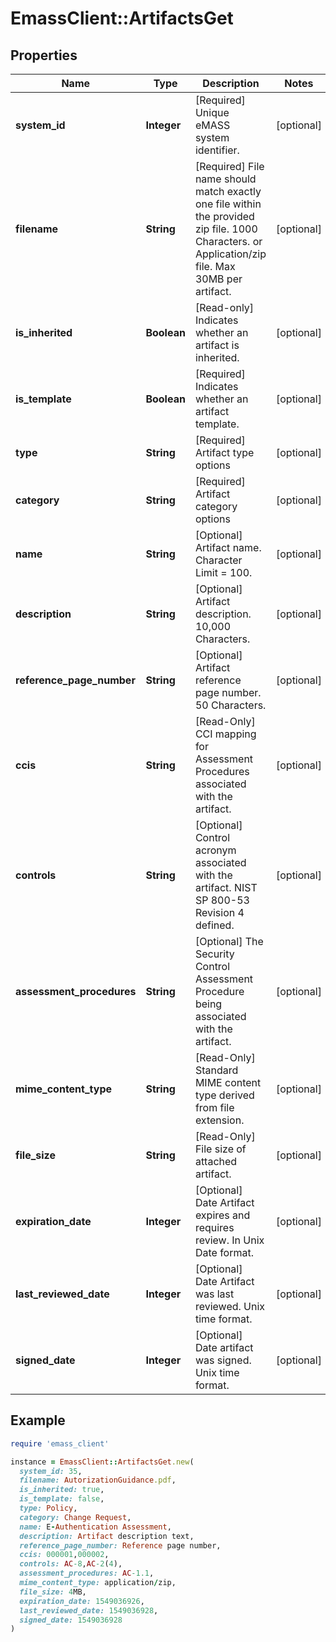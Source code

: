 # EmassClient::ArtifactsGet

## Properties

| Name | Type | Description | Notes |
| ---- | ---- | ----------- | ----- |
| **system_id** | **Integer** | [Required] Unique eMASS system identifier. | [optional] |
| **filename** | **String** | [Required] File name should match exactly one file within the provided zip file. 1000 Characters. or Application/zip file. Max 30MB per artifact.  | [optional] |
| **is_inherited** | **Boolean** | [Read-only] Indicates whether an artifact is inherited. | [optional] |
| **is_template** | **Boolean** | [Required] Indicates whether an artifact template. | [optional] |
| **type** | **String** | [Required] Artifact type options | [optional] |
| **category** | **String** | [Required] Artifact category options | [optional] |
| **name** | **String** | [Optional] Artifact name. Character Limit &#x3D; 100. | [optional] |
| **description** | **String** | [Optional] Artifact description. 10,000 Characters. | [optional] |
| **reference_page_number** | **String** | [Optional] Artifact reference page number. 50 Characters. | [optional] |
| **ccis** | **String** | [Read-Only] CCI mapping for Assessment Procedures associated with the artifact. | [optional] |
| **controls** | **String** | [Optional] Control acronym associated with the artifact. NIST SP 800-53 Revision 4 defined. | [optional] |
| **assessment_procedures** | **String** | [Optional] The Security Control Assessment Procedure being associated with the artifact. | [optional] |
| **mime_content_type** | **String** | [Read-Only] Standard MIME content type derived from file extension. | [optional] |
| **file_size** | **String** | [Read-Only] File size of attached artifact. | [optional] |
| **expiration_date** | **Integer** | [Optional] Date Artifact expires and requires review. In Unix Date format. | [optional] |
| **last_reviewed_date** | **Integer** | [Optional] Date Artifact was last reviewed. Unix time format. | [optional] |
| **signed_date** | **Integer** | [Optional] Date artifact was signed. Unix time format. | [optional] |

## Example

```ruby
require 'emass_client'

instance = EmassClient::ArtifactsGet.new(
  system_id: 35,
  filename: AutorizationGuidance.pdf,
  is_inherited: true,
  is_template: false,
  type: Policy,
  category: Change Request,
  name: E-Authentication Assessment,
  description: Artifact description text,
  reference_page_number: Reference page number,
  ccis: 000001,000002,
  controls: AC-8,AC-2(4),
  assessment_procedures: AC-1.1,
  mime_content_type: application/zip,
  file_size: 4MB,
  expiration_date: 1549036926,
  last_reviewed_date: 1549036928,
  signed_date: 1549036928
)
```


